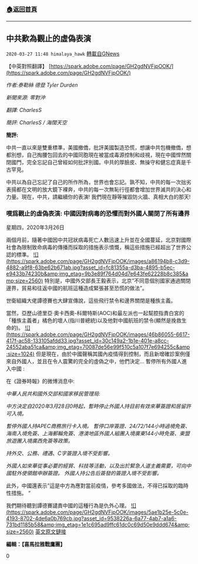###  [:house:返回首頁](https://github.com/ourhimalayas/txt)
---

## 中共歎為觀止的虛偽表演
`2020-03-27 11:48 himalaya_hawk` [轉載自GNews](https://gnews.org/zh-hant/154584/)

【中英對照翻譯】 [https://spark.adobe.com/page/GH2gdNVFjpOOK/](https://spark.adobe.com/page/GH2gdNVFjpOOK/)

*作者:泰勒絲 德登 Tyler Durden*

*新聞來源: 零對沖*

*翻譯: CharlesS*

*簡評: CharlesS / 海闊天空*

**簡評:**

中共一直以來是雙重標準，美國撤僑，批評美國製造恐慌，想讓中共包機撤僑，想都別想，自己掏腰包回去的中國同胞現在被當成毒源控制和歧視，現在中國悍然關閉國門，完全忘記自己曾經如何批評別國。中共的厚臉皮、無操守和健忘症真是千古罕見。

中共以為自己忘記了自己的所作所為，世界也會忘記。孰不知，中共的每一次拙劣表揚都在文明的放大鏡下裸奔，中共的每一次無恥行徑都會增加世界滅共的決心和力量。現在，中共，請繼續你的表演! 我們現在靜等摧毀防火牆、真相大白的那天!

### **嘆爲觀止的虛偽表演: 中國因對病毒的恐懼而對外國人關閉了所有邊界**

星期四，2020年3月26日

兩個月前，隨著中國因中共冠狀病毒死亡人數迅速上升並在全國蔓延，北京對國際社會為限制致命病毒的傳播而採取的措施表示憤慨，稱這些措施已經超出了世界公認的標準。
[!\[\](https://spark.adobe.com/page/GH2gdNVFjpOOK/images/a86194b8-c3d9-4882-a9f8-63be62b671ab.jpg?asset_id=fc81355a-d3ba-4895-b5ec-e9433b74230b&amp;img_etag=9b3e89f764d04d7e643fe62228b8c385&amp;size=2560)](https://spark.adobe.com/page/GH2gdNVFjpOOK/images/a86194b8-c3d9-4882-a9f8-63be62b671ab.jpg?asset_id=fc81355a-d3ba-4895-b5ec-e9433b74230b&amp;img_etag=9b3e89f764d04d7e643fe62228b8c385&amp;size=1024)
特別是，中國外交部長王毅表示，北京”不同意個別國家通過關閉邊界，貿易和往返中國的航班這種造成緊張甚至恐慌的做法”。

世衛組織大佬譚德賽也大肆宣傳說，這些飛行禁令和邊界關閉是種族主義。

當然，亞歷山德里亞·奧卡西奧-科爾特斯(AOC)和最左派也一起幫腔指責白宮的「種族主義者」橘色的壞人(指川普總統)以及他對中國航班的禁令(顯然是挽救生命的)。
[!\[\](https://spark.adobe.com/page/GH2gdNVFjpOOK/images/46b86055-6617-417f-ac58-133105afdd33.jpg?asset_id=30c149a2-1b1e-401e-a8cc-24552aba51ca&amp;img_etag=70087de56e99f510c5a107f7e694255c&amp;size=1024)](https://spark.adobe.com/page/GH2gdNVFjpOOK/images/46b86055-6617-417f-ac58-133105afdd33.jpg?asset_id=30c149a2-1b1e-401e-a8cc-24552aba51ca&amp;img_etag=70087de56e99f510c5a107f7e694255c&amp;size=1024)
但是現在，由於中國聲稱其國內疫情得到控制，而且新增確診案例僅來自外國人，並且在令人震驚的完全的虛偽之中，他們決定… 暫停所有外國人進入中國 :

在《證券時報》的微博消息中:

*中華人民共和國外交部和國家移民管理局:*

*中方決定自2020年3月28日0時起，暫時停止外國人持目前有效來華簽證和居留許可入境。*

*暫停外國人持APEC商務旅行卡入境。 暫停口岸簽證、24/72/144小時過境免簽、海南入境免簽、上海郵輪免簽、港澳地區外國人組團入境廣東144小時免簽、東盟旅遊團入境廣西免簽等政策。*

*持外交、公務、禮遇、C字簽證入境不受影響。*

*外國人如來華從事必要的經貿、科技等活動，以及出於緊急人道主義需要，可向中國駐外使領館申辦簽證。 外國人持公告后簽發的簽證入境不受影響。*

此外，中國還表示”這是中方為應對當前疫情，參考多國做法，不得已採取的臨時性措施。 “

我們期待聽到譚德賽譴責中國的這種行為是仇外心理。
[!\[\](https://spark.adobe.com/page/GH2gdNVFjpOOK/images/5ae1b25e-5c0e-4193-8702-4de6a0b769cb.jpg?asset_id=9538226a-6a77-4ab7-a1a6-731bd1185b58&amp;img_etag=1e1c695ad9ffc61dc0c69d50e9ddd674&amp;size=2560)](https://spark.adobe.com/page/GH2gdNVFjpOOK/images/5ae1b25e-5c0e-4193-8702-4de6a0b769cb.jpg?asset_id=9538226a-6a77-4ab7-a1a6-731bd1185b58&amp;img_etag=1e1c695ad9ffc61dc0c69d50e9ddd674&amp;size=1024)
[英文原文鏈接](https://www.zerohedge.com/geopolitical/stunning-show-hypocrisy-china-shuts-all-borders-foreigners-over-virus-fears)

**編輯：【喜馬拉雅戰鷹團】**

0
